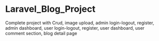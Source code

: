# Laravel_Blog_Project
Complete project with Crud, image upload, admin login-logout, register, admin dashboard, user login-logout, register, user dashboard, user comment section, blog detail page
